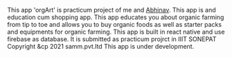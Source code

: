 This app 'orgArt' is practicum project of me and <a href="">Abhinav</a>.
This app is and education cum shopping app.
This app educates you about organic farming from tip to toe and allows you to buy organic foods as well as starter packs and equipments for organic farming.
This app is built in react native and use firebase as database.
It is submitted as practicum projrct in IIIT SONEPAT Copyright &cp 2021 samm.pvt.ltd
This app is under development.